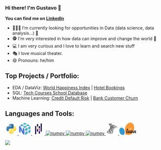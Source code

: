 ### Hi there! I'm Gustavo 👋

**You can find me on [LinkedIn](https://www.linkedin.com/in/gustavoperbone/)**

- 👨🏻‍💻 I’m currently looking for opportunities in Data (data science, data analysis...) 👾
- 🕵️ I'm very interested in how data can improve and change the world 🤔
- 💻 I am very curious and I love to learn and search new stuff
- 🎭 I love musical theater.
- 😄 Pronouns: he/him




## Top Projects / Portfolio:
* EDA / DataViz: [World Happiness Index](https://github.com/gperbone/topcoders-curso-python-dados/tree/main/0%20-%20Projetos/Projeto-3) | [Hotel Bookings](https://github.com/gperbone/topcoders-curso-python-dados/tree/main/0%20-%20Projetos/Projeto-4)
* SQL: [Tech Courses School Database](https://github.com/gperbone/topcoders-curso-python-dados/tree/main/0%20-%20Projetos/Projeto-5)
* Machine Learning: [Credit Default Risk](https://github.com/gperbone/topcoders-curso-python-dados/tree/main/0%20-%20Projetos/Projeto-7) | [Bank Customer Churn](https://github.com/gperbone/Bank_Customer_Churn)

<!---
<p align="center">
  <img width="460" height="300" src="https://github-readme-stats.vercel.app/api/top-langs/?username=gperbone&layout=compact">
</p>
-->

<h2 align="left">Languages and Tools:</h2>
<p align="left"> <a href="https://www.python.org/" target="_blank" rel="noreferrer"> <img src="https://raw.githubusercontent.com/devicons/devicon/master/icons/python/python-original.svg" alt="python" width="40" height="40"/> </a>
  <a href="https://numpy.org/" target="_blank" rel="noreferrer"> <img src="https://raw.githubusercontent.com/devicons/devicon/master/icons/numpy/numpy-original.svg" alt="numpy" width="40" height="40"/> </a>
  <a href="https://pandas.pydata.org/" target="_blank" rel="noreferrer"> <img src="https://raw.githubusercontent.com/devicons/devicon/master/icons/pandas/pandas-original.svg" alt="pandas" width="40" height="40"/> </a>
    <a href="https://matplotlib.org/stable/index.html" target="_blank" rel="noreferrer"> <img src="https://seeklogo.com/images/M/matplotlib-logo-7676870AC0-seeklogo.com.png" alt="numpy" width="40" height="40"/> </a>
  <a href="https://seaborn.pydata.org/" target="_blank" rel="noreferrer"> <img src="https://seaborn.pydata.org/_images/logo-mark-lightbg.svg" alt="numpy" width="40" height="40"/> </a>
  <a href="https://plotly.com/python/" target="_blank" rel="noreferrer"> <img src="https://images.plot.ly/logo/new-branding/plotly-logomark.png" alt="numpy" width="40" height="40"/> </a> 
  <a href="https://www.microsoft.com/en-us/sql-server/sql-server-downloads" target="_blank" rel="noreferrer"> <img src="https://raw.githubusercontent.com/devicons/devicon/master/icons/microsoftsqlserver/microsoftsqlserver-plain.svg" alt="numpy" width="40" height="40"/> </a>
   <a href="https://scikit-learn.org/stable/" target="_blank" rel="noreferrer"> <img src="https://github.com/scikit-learn/scikit-learn/blob/main/doc/logos/1280px-scikit-learn-logo.png?raw=true" alt="scikit-learn" width="55" height="40"/> </a>
</p>

![](https://hit.yhype.me/github/profile?user_id=91283147)
